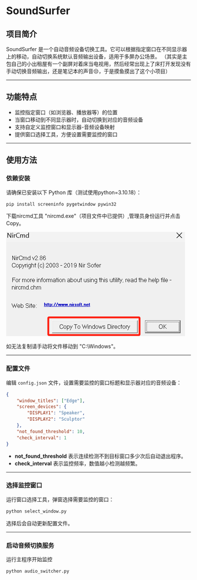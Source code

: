 # SoundSurfer

## 项目简介
SoundSurfer 是一个自动音频设备切换工具。它可以根据指定窗口在不同显示器上的移动，自动切换系统默认音频输出设备，适用于多屏办公场景。
（其实是主包自己的小出租屋有一个副屏对着床当电视用，然后经常出现上了床打开发现没有手动切换音频输出，还是笔记本的声音😒，于是摸鱼摸出了这个小项目）
****

## 功能特点
- 监控指定窗口（如浏览器、播放器等）的位置
- 当窗口移动到不同显示器时，自动切换到对应的音频设备
- 支持自定义监控窗口和显示器-音频设备映射
- 提供窗口选择工具，方便设置需要监控的窗口
****

## 使用方法

### 依赖安装
请确保已安装以下 Python 库（测试使用python=3.10.18）：
```sh
pip install screeninfo pygetwindow pywin32
```
下载nircmd工具 "nircmd.exe"（项目文件中已提供）,管理员身份运行并点击Copy。

![alt text](png/1.png)

如无法复制请手动将文件移动到 "C:\Windows"。
****

### 配置文件
编辑 `config.json` 文件，设置需要监控的窗口标题和显示器对应的音频设备：
```json
{
    "window_titles": ["Edge"],
    "screen_devices": {
        "DISPLAY1": "Speaker",
        "DISPLAY2": "Sculptor"
    },
    "not_found_threshold": 10,
    "check_interval": 1
}
```
- **not_found_threshold** 表示连续检测不到目标窗口多少次后自动退出程序。
- **check_interval** 表示监控频率，数值越小检测越频繁。
****

### 选择监控窗口
运行窗口选择工具，弹窗选择需要监控的窗口：
```sh
python select_window.py
```
选择后会自动更新配置文件。
****

### 启动音频切换服务
运行主程序开始监控
```sh
python audio_switcher.py
```